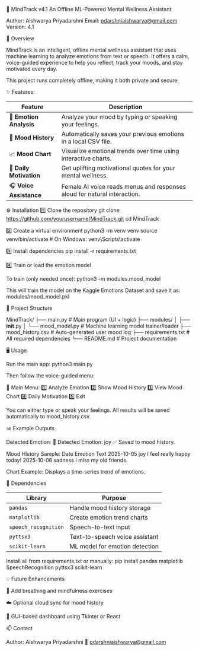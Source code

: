 🧠 MindTrack v4.1
An Offline ML-Powered Mental Wellness Assistant

Author: Aishwarya Priyadarshni
Email: pdarshniaishwarya@gmail.com
Version: 4.1

🌿 Overview

MindTrack is an intelligent, offline mental wellness assistant that uses machine learning to analyze emotions from text or speech.
It offers a calm, voice-guided experience to help you reflect, track your moods, and stay motivated every day.

This project runs completely offline, making it both private and secure.

✨ Features: 

| Feature                 | Description                                                              |
| ----------------------- | ------------------------------------------------------------------------ |
| 🎯 **Emotion Analysis** | Analyze your mood by typing or speaking your feelings.                   |
| 📜 **Mood History**     | Automatically saves your previous emotions in a local CSV file.          |
| 📈 **Mood Chart**       | Visualize emotional trends over time using interactive charts.           |
| 💖 **Daily Motivation** | Get uplifting motivational quotes for your mental wellness.              |
| 🎧 **Voice Assistance** | Female AI voice reads menus and responses aloud for natural interaction. |


⚙️ Installation
1️⃣ Clone the repository
git clone https://github.com/yourusername/MindTrack.git
cd MindTrack

2️⃣ Create a virtual environment
python3 -m venv venv
source venv/bin/activate   # On Windows: venv\Scripts\activate

3️⃣ Install dependencies
pip install -r requirements.txt

4️⃣ Train or load the emotion model

To train (only needed once):
python3 -m modules.mood_model

This will train the model on the Kaggle Emotions Dataset and save it as:
modules/mood_model.pkl

🧩 Project Structure

MindTrack/
├── main.py                        # Main program (UI + logic)
├── modules/
│   ├── __init__.py
│   └── mood_model.py              # Machine learning model trainer/loader
├── mood_history.csv               # Auto-generated user mood log
├── requirements.txt               # All required dependencies
└── README.md                      # Project documentation

🖥️ Usage

Run the main app: python3 main.py

Then follow the voice-guided menu:

🌸 Main Menu:
1️⃣ Analyze Emotion
2️⃣ Show Mood History
3️⃣ View Mood Chart
4️⃣ Daily Motivation
5️⃣ Exit

You can either type or speak your feelings.
All results will be saved automatically to mood_history.csv.

📊 Example Outputs

Detected Emotion:
💬 Detected Emotion: joy
✅ Saved to mood history.


Mood History Sample:
       Date     Emotion                     Text
2025-10-05       joy          I feel really happy today!
2025-10-06   sadness          I miss my old friends.

Chart Example:
Displays a time-series trend of emotions.

💬 Dependencies

| Library              | Purpose                        |
| -------------------- | ------------------------------ |
| `pandas`             | Handle mood history storage    |
| `matplotlib`         | Create emotion trend charts    |
| `speech_recognition` | Speech-to-text input           |
| `pyttsx3`            | Text-to-speech voice assistant |
| `scikit-learn`       | ML model for emotion detection |


Install all from requirements.txt or manually:
pip install pandas matplotlib SpeechRecognition pyttsx3 scikit-learn

💡 Future Enhancements

🧘 Add breathing and mindfulness exercises

☁️ Optional cloud sync for mood history

📱 GUI-based dashboard using Tkinter or React


📫 Contact

Author: Aishwarya Priyadarshni
📧 pdarshniaishwarya@gmail.com



